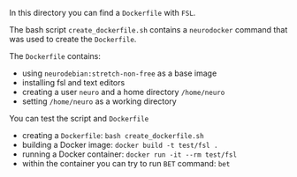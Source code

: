 In this directory you can find a `Dockerfile` with `FSL`.

The bash script `create_dockerfile.sh` contains a `neurodocker` command that was used to create the `Dockerfile`.

The `Dockerfile` contains:

 - using `neurodebian:stretch-non-free` as a base image
 - installing fsl and text editors
 - creating a user `neuro` and a home directory `/home/neuro`
 - setting `/home/neuro` as a working directory


You can test the script and `Dockerfile`

 - creating a `Dockerfile`: `bash create_dockerfile.sh`
 - building a Docker image: `docker build -t test/fsl .`
 - running a Docker container: `docker run -it --rm test/fsl`
 - within the container you can try to run `BET` command: `bet`